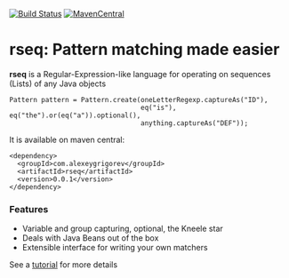[![Build Status](https://travis-ci.org/alexeygrigorev/rseq.svg)](https://travis-ci.org/alexeygrigorev/rseq)
[![MavenCentral](https://maven-badges.herokuapp.com/maven-central/com.alexeygrigorev/rseq/badge.svg)](https://maven-badges.herokuapp.com/maven-central/com.alexeygrigorev/rseq/)

# **rseq**: Pattern matching made easier 

**rseq** is a Regular-Expression-like language for operating on sequences (Lists) of any Java objects

    Pattern pattern = Pattern.create(oneLetterRegexp.captureAs("ID"),
                                     eq("is"), eq("the").or(eq("a")).optional(), 
                                     anything.captureAs("DEF"));

It is available on maven central:

    <dependency>
      <groupId>com.alexeygrigorev</groupId>
      <artifactId>rseq</artifactId>
      <version>0.0.1</version>
    </dependency>

### Features 

- Variable and group capturing, optional, the Kneele star
- Deals with Java Beans out of the box
- Extensible interface for writing your own matchers

See a [tutorial](https://github.com/alexeygrigorev/rseq/wiki/Tutorial) for more details
